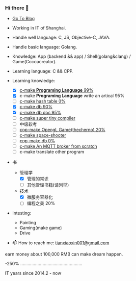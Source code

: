 ### Hi there 👋

+ [Go To Blog](https://shaohung001.github.io)
+ Working in IT of Shanghai.
+ Handle well language: C, JS, Objective-C, JAVA.
+ Handle basic language: Golang.
+ Knowledge: App (backend && app) / Shell(golang&clang) / Game(Cocoacreator).
+ Learning language: C && CPP.
+ Learning knowledge: 
  - [x] [c-make **Programing Language** 99%](http://www.buildyourownlisp.com/)
  - [x] c-make **Programing Language** write an artical 95%
  - [ ] [c-make hash table 0%](https://github.com/jamesroutley/write-a-hash-table)
  - [x] [c-make db 90%](https://cstack.github.io/db_tutorial/)
  - [x] [c-make db doc 95%](https://github.com/akerdi/buildyourownsqlite)
  - [ ] [c-make super tiny compiler](https://github.com/akerdi/super-tiny-compiler)
  - [ ] 中级软考
  - [ ] [cpp-make OpengL Game(thecherno) 20%](https://www.bilibili.com/medialist/play/watchlater/BV1MJ411u7Bc)
  - [ ] [c-make space-shooter](https://github.com/tsherif/space-shooter.c)
  - [ ] [cpp-make db 0%](http://codecapsule.com/2012/11/07/ikvs-implementing-a-key-value-store-table-of-contents/)
  - [ ] [c-make An MQTT broker from scratch](https://codepr.github.io/posts/sol-mqtt-broker/)
  - [ ] c-make translate other program

+ 书
  + 管理学
    - [x] 管理的常识
    - [ ] 其他管理书籍(请列举)
  + 技术
    - [x] 微服务容器化
    - [ ] 编程之美 20%

+ Intesting:
  + Painting
  + Gaming(make game)
  + Drive

+ 📫 How to reach me: tianxiaoxin001@gmail.com

<!-- + ⚡ Fun fact: I like girls, I want to have more gf(if I become rich), But I like my littleshuai best. -->

  earn money about 100,000 RMB can make dream happen.
  
  -250% ..................................................

IT years since 2014.2 - now
